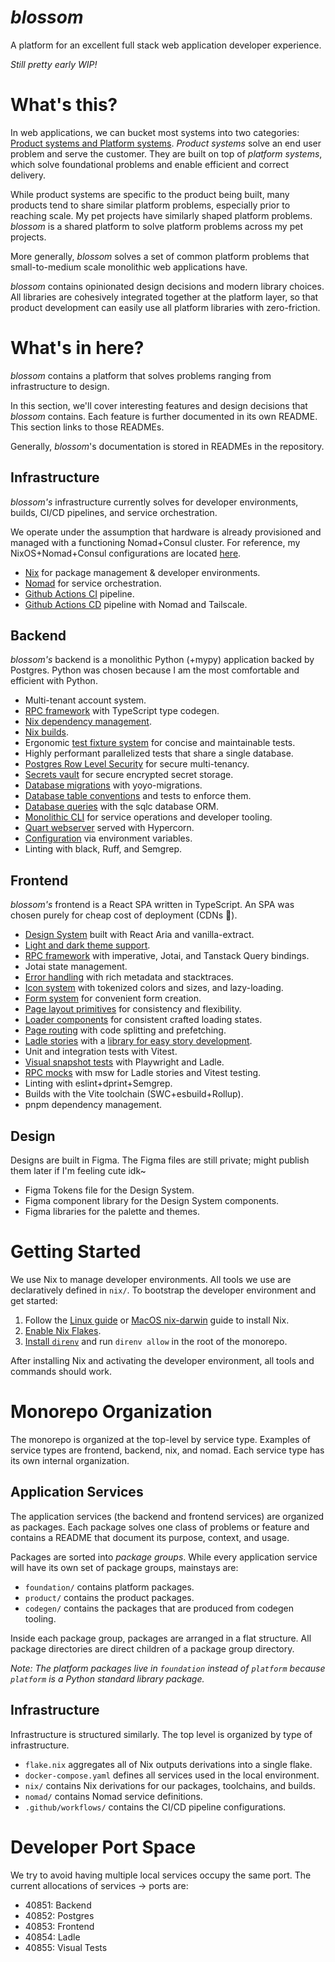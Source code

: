 # _blossom_

A platform for an excellent full stack web application developer experience.

_Still pretty early WIP!_

# What's this?

In web applications, we can bucket most systems into two categories:
[Product systems and Platform systems](https://newsletter.pragmaticengineer.com/p/the-platform-and-program-split-at).
_Product systems_ solve an end user problem and serve the customer. They are
built on top of _platform systems_, which solve foundational problems and
enable efficient and correct delivery.

While product systems are specific to the product being built, many products
tend to share similar platform problems, especially prior to reaching scale.
My pet projects have similarly shaped platform problems. _blossom_ is a shared
platform to solve platform problems across my pet projects.

More generally, _blossom_ solves a set of common platform problems that
small-to-medium scale monolithic web applications have.

_blossom_ contains opinionated design decisions and modern library choices. All
libraries are cohesively integrated together at the platform layer, so that
product development can easily use all platform libraries with zero-friction.

# What's in here?

_blossom_ contains a platform that solves problems ranging from infrastructure
to design.

In this section, we'll cover interesting features and design decisions that
_blossom_ contains. Each feature is further documented in its own README. This
section links to those READMEs.

Generally, _blossom_'s documentation is stored in READMEs in the repository.

## Infrastructure

_blossom's_ infrastructure currently solves for developer environments, builds,
CI/CD pipelines, and service orchestration.

We operate under the assumption that hardware is already provisioned and
managed with a functioning Nomad+Consul cluster. For reference, my
NixOS+Nomad+Consul configurations are located [here](https://github.com/azuline/nixos).

- [Nix](./nix) for package management & developer environments.
- [Nomad](./nomad) for service orchestration.
- [Github Actions CI](./github/.workflows) pipeline.
- [Github Actions CD](./github/.workflows) pipeline with Nomad and Tailscale.

## Backend

_blossom's_ backend is a monolithic Python (+mypy) application backed by
Postgres. Python was chosen because I am the most comfortable and efficient
with Python.

- Multi-tenant account system.
- [RPC framework](./backend/foundation/rpc) with TypeScript type codegen.
- [Nix dependency management](./nix).
- [Nix builds](./nix).
- Ergonomic [test fixture system](./foundation/test) for concise and maintainable tests.
- Highly performant parallelized tests that share a single database.
- [Postgres Row Level Security](./backend/foundation/database) for secure
  multi-tenancy.
- [Secrets vault](./backend/foundation/vault) for secure encrypted secret storage.
- [Database migrations](./backend/foundation/migrate) with yoyo-migrations.
- [Database table conventions](./backend/foundation/migrate) and tests to enforce them.
- [Database queries](./backend/codegen/sqlc) with the sqlc database ORM.
- [Monolithic CLI](./backend/cli) for service operations and developer tooling.
- [Quart webserver](./backend/foundation/webserver) served with Hypercorn.
- [Configuration](./backend/foundation/config) via environment variables.
- Linting with black, Ruff, and Semgrep.

## Frontend

_blossom's_ frontend is a React SPA written in TypeScript. An SPA was chosen
purely for cheap cost of deployment (CDNs :money_with_wings:).

- [Design System](./frontend/foundation/ui) built with React Aria and vanilla-extract.
- [Light and dark theme support](./frontend/foundation/style).
- [RPC framework](./frontend/foundation/rpc) with imperative, Jotai, and Tanstack Query bindings.
- Jotai state management.
- [Error handling](./frontend/foundation/errors) with rich metadata and stacktraces.
- [Icon system](./frontend/foundation/icons) with tokenized colors and sizes, and lazy-loading.
- [Form system](./frontend/foundation/forms) for convenient form creation.
- [Page layout primitives](./frontend/foundation/layout) for consistency and flexibility.
- [Loader components](./frontend/foundation/loaders) for consistent crafted loading states.
- [Page routing](./frontend/foundation/routing) with code splitting and prefetching.
- [Ladle stories](https://celestial.sunsetglow.net/) with a
  [library for easy story development](./frontend/foundation/stories).
- Unit and integration tests with Vitest.
- [Visual snapshot tests](./frontend/visualtest) with Playwright and Ladle.
- [RPC mocks](./frontend/foundation/testing) with msw for Ladle stories and Vitest testing.
- Linting with eslint+dprint+Semgrep.
- Builds with the Vite toolchain (SWC+esbuild+Rollup).
- pnpm dependency management.

## Design

Designs are built in Figma. The Figma files are still private; might publish
them later if I'm feeling cute idk~

- Figma Tokens file for the Design System.
- Figma component library for the Design System components.
- Figma libraries for the palette and themes.

# Getting Started

We use Nix to manage developer environments. All tools we use are declaratively
defined in `nix/`. To bootstrap the developer environment and get started:

1. Follow the [Linux guide](https://nixos.wiki/wiki/Nix_Installation_Guide)
   or [MacOS nix-darwin](https://github.com/LnL7/nix-darwin) guide to install
   Nix.
2. [Enable Nix Flakes](https://nixos.wiki/wiki/Flakes#Enable_flakes).
3. [Install `direnv`](https://nixos.wiki/wiki/Development_environment_with_nix-shell#direnv)
   and run `direnv allow` in the root of the monorepo.

After installing Nix and activating the developer environment, all tools and
commands should work.

# Monorepo Organization

The monorepo is organized at the top-level by service type. Examples of service
types are frontend, backend, nix, and nomad. Each service type has its own
internal organization.

## Application Services

The application services (the backend and frontend services) are organized as
packages. Each package solves one class of problems or feature and contains a
README that document its purpose, context, and usage.

Packages are sorted into _package groups_. While every application service will
have its own set of package groups, mainstays are:

- `foundation/` contains platform packages.
- `product/` contains the product packages.
- `codegen/` contains the packages that are produced from codegen tooling.

Inside each package group, packages are arranged in a flat structure. All
package directories are direct children of a package group directory.

_Note: The platform packages live in `foundation` instead of `platform` because
`platform` is a Python standard library package._

## Infrastructure

Infrastructure is structured similarly. The top level is organized by type of
infrastructure.

- `flake.nix` aggregates all of Nix outputs derivations into a single flake.
- `docker-compose.yaml` defines all services used in the local environment.
- `nix/` contains Nix derivations for our packages, toolchains, and builds.
- `nomad/` contains Nomad service definitions.
- `.github/workflows/` contains the CI/CD pipeline configurations.

# Developer Port Space

We try to avoid having multiple local services occupy the same port. The
current allocations of services -> ports are:

- 40851: Backend
- 40852: Postgres
- 40853: Frontend
- 40854: Ladle
- 40855: Visual Tests
